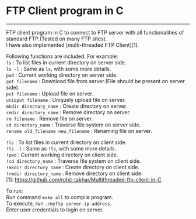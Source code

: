 #                                      FTP Client program in C
------------------------------------------------------------------------------------------------------------------
FTP client program in C to connect to FTP server with all functionalities of standard FTP.(Tested on many FTP sites).                                                                                                                     
I have also implemented [multi-threaded FTP Client][1].

Following functions are included. For example:                                                                               
`ls` : To list files in current directory on server side.                                                             
`ls -l` : Same as `ls`, with some more details.                                                                       
`pwd` : Current working directory on server side.                                                                     
`get filename` : Download file from server.(File should be present on server side).                                   
`put filename` : Upload file on server.                                                                               
`uniqput filename` : Uniquely upload file on server.                                                                 
`mkdir directory_name` : Create directory on server.                                                                  
`rmdir directory_name` : Remove directory on server.                                                                  
`rm filename` : Remove file on server.                                                                                
`cd directory_name` : Traverse file system on server side.                                                            
`rename old_filename new_filename` : Renaming file on server.                                                        
                                                                                                                       
`!ls` : To list files in current directory on client side.                                                            
`!ls -l` : Same as `!ls`, with some more details.                                                                    
`!pwd` : Current working directory on client side.                                                                    
`!cd directory_name` : Traverse file system on client side.                                                           
`!mkdir directory_name` : Create directory on client side.                                                           
`!rmdir directory_name` : Remove directory on client side.                                                                     
[1]: https://github.com/rohit-takhar/Multithreaded-ftp-client-in-C
                                                                                                                     
To run:                                                                                                           
Run command `make all` to compile program.                                                                              
To execute, run `./myftp server-ip-address`.                                                                            
Enter user credentials to login on server.                                                                                                                                           
